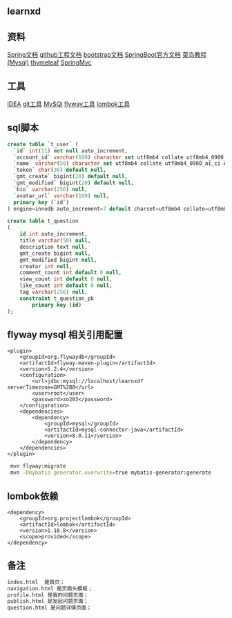 ## learnxd
## 资料
[Spring文档](https://spring.io/guides/gs/serving-web-content/)
[github工程文档](https://github.com/aihuidezo/learnxd)
[bootstrap文档](https://v3.bootcss.com/getting-started/)
[SpringBoot官方文档](https://docs.spring.io/spring-boot/docs/2.0.0.RC1/reference/html/boot-features-sql.html#boot-features-embedded-database-support)
[菜鸟教程(Mysql)](https://www.runoob.com/mysql/mysql-tutorial.html)
[thymeleaf](https://www.thymeleaf.org/doc/tutorials/3.0/usingthymeleaf.html)
[SpringMvc](https://docs.spring.io/spring/docs/5.1.9.RELEASE/spring-framework-reference/web.html#mvc-http2)
## 工具
[IDEA](http://www.jetbrains.com/idea/download/#section=windows)
[git工具](https://git-scm.com)
[MySQl](https://dev.mysql.com/downloads/)
[flyway工具](https://flywaydb.org/)
[lombok工具](https://projectlombok.org/)
## sql脚本
```sql
create table `t_user` (
  `id` int(11) not null auto_increment,
  `account_id` varchar(100) character set utf8mb4 collate utf8mb4_0900_ai_ci default null,
  `name` varchar(50) character set utf8mb4 collate utf8mb4_0900_ai_ci default null,
  `token` char(36) default null,
  `gmt_create` bigint(20) default null,
  `gmt_modified` bigint(20) default null,
  `bio` varchar(256) null,
  `avatar_url` varchar(100) null,
  primary key (`id`)
) engine=innodb auto_increment=7 default charset=utf8mb4 collate=utf8mb4_0900_ai_ci
```
```sql
create table t_question
(
    id int auto_increment,
    title varchar(50) null,
    description text null,
    gmt_create bigint null,
    gmt_modified bigint null,
    creator int null,
    comment_count int default 0 null,
    view_count int default 0 null,
    like_count int default 0 null,
    tag varchar(256) null,
    constraint t_question_pk
        primary key (id)
);
```
## flyway mysql 相关引用配置
```mxml
<plugin>
    <groupId>org.flywaydb</groupId>
    <artifactId>flyway-maven-plugin</artifactId>
    <version>5.2.4</version>
    <configuration>
        <url>jdbc:mysql://localhost/learnxd?serverTimezone=GMT%2B8</url>
        <user>root</user>
        <password>zo203</password>
    </configuration>
    <dependencies>
        <dependency>
            <groupId>mysql</groupId>
            <artifactId>mysql-connector-java</artifactId>
            <version>8.0.11</version>
        </dependency>
    </dependencies>
</plugin>
```
```bash
 mvn flyway:migrate
 mvn -Dmybatis.generator.overwrite=true mybatis-generator:generate 
```
## lombok依赖
```mxml
<dependency>
    <groupId>org.projectlombok</groupId>
    <artifactId>lombok</artifactId>
    <version>1.18.8</version>
    <scope>provided</scope>
</dependency>
```
## 备注
```html
index.html  是首页；
navigation.html 是页面头模板；
profile.html 是我的问题页面；
publish.html 是发起问题页面；
question.html 是问题详情页面；
```



